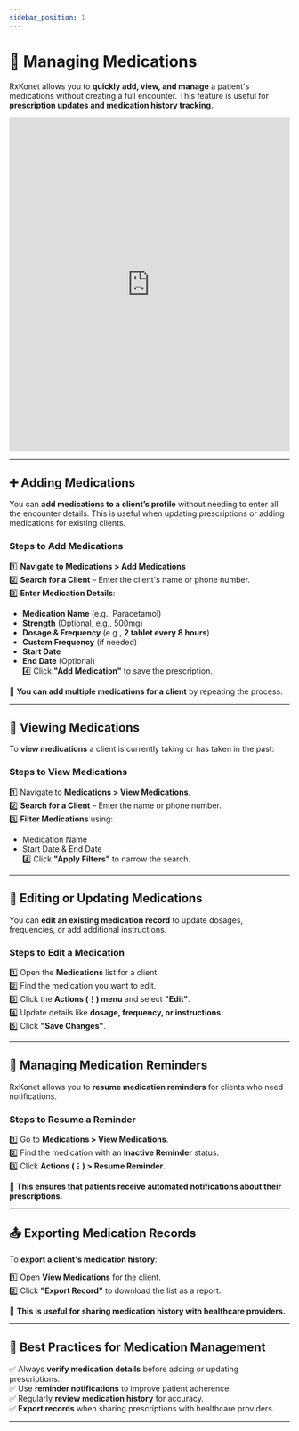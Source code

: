 ```yaml
---
sidebar_position: 1
---
```


# 💊 Managing Medications

RxKonet allows you to **quickly add, view, and manage** a patient's medications without creating a full encounter. This feature is useful for **prescription updates and medication history tracking**.

<iframe src="https://www.loom.com/embed/14a4fdf89ccc4d7ebf179a2ee8985129?sid=8bf814a0-d575-499f-b3b9-531f52c1372f"
width="100%" height="600" frameborder="0" webkitallowfullscreen mozallowfullscreen allowfullscreen 
></iframe>

---

## ➕ Adding Medications

You can **add medications to a client’s profile** without needing to enter all the encounter details. This is useful when updating prescriptions or adding medications for existing clients.

### **Steps to Add Medications**

1️⃣ **Navigate to Medications > Add Medications**  
2️⃣ **Search for a Client** – Enter the client's name or phone number.  
3️⃣ **Enter Medication Details**:

- **Medication Name** (e.g., Paracetamol)
- **Strength** (Optional, e.g., 500mg)
- **Dosage & Frequency** (e.g., **2 tablet every 8 hours**)
- **Custom Frequency** (if needed)
- **Start Date**
- **End Date** (Optional)  
  4️⃣ Click **"Add Medication"** to save the prescription.

📌 **You can add multiple medications for a client** by repeating the process.

---

## 👀 Viewing Medications

To **view medications** a client is currently taking or has taken in the past:

### **Steps to View Medications**

1️⃣ Navigate to **Medications > View Medications**.  
2️⃣ **Search for a Client** – Enter the name or phone number.  
3️⃣ **Filter Medications** using:

- Medication Name
- Start Date & End Date  
  4️⃣ Click **"Apply Filters"** to narrow the search.

---

## 📝 Editing or Updating Medications

You can **edit an existing medication record** to update dosages, frequencies, or add additional instructions.

### **Steps to Edit a Medication**

1️⃣ Open the **Medications** list for a client.  
2️⃣ Find the medication you want to edit.  
3️⃣ Click the **Actions (⋮) menu** and select **"Edit"**.  
4️⃣ Update details like **dosage, frequency, or instructions**.  
5️⃣ Click **"Save Changes"**.

---

## 🔔 Managing Medication Reminders

RxKonet allows you to **resume medication reminders** for clients who need notifications.

### **Steps to Resume a Reminder**

1️⃣ Go to **Medications > View Medications**.  
2️⃣ Find the medication with an **Inactive Reminder** status.  
3️⃣ Click **Actions (⋮) > Resume Reminder**.

📌 **This ensures that patients receive automated notifications about their prescriptions.**

---

## 📤 Exporting Medication Records

To **export a client's medication history**:

1️⃣ Open **View Medications** for the client.  
2️⃣ Click **"Export Record"** to download the list as a report.

📌 **This is useful for sharing medication history with healthcare providers.**

---

## 📌 Best Practices for Medication Management

✅ Always **verify medication details** before adding or updating prescriptions.  
✅ Use **reminder notifications** to improve patient adherence.  
✅ Regularly **review medication history** for accuracy.  
✅ **Export records** when sharing prescriptions with healthcare providers.

---
